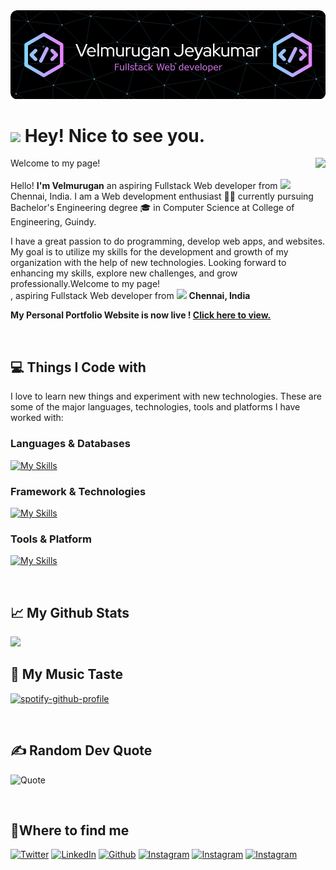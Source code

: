<img src="./github-header-image.png" />

<h1><img src="https://emojis.slackmojis.com/emojis/images/1531849430/4246/blob-sunglasses.gif?1531849430" width="30"/> Hey! Nice to see you.</h1>

<img align="right" src="https://gpvc.arturio.dev/Velogan-Boy">

<p>Welcome to my page!</br></br> Hello! <b>I'm Velmurugan</b> an aspiring Fullstack Web developer from  <img src="https://cdn-icons-png.flaticon.com/512/197/197419.png" width="13"/> Chennai, India. I am a Web development enthusiast 🧑‍💻 currently pursuing Bachelor's Engineering degree 🎓 in Computer Science at College of Engineering, Guindy.

I have a great passion to do programming, develop web apps, and websites. My goal is to utilize my skills for the development and growth of my organization with the help of new technologies. Looking forward to enhancing my skills, explore new challenges, and grow professionally.Welcome to my page! </br>, aspiring Fullstack Web developer from <img src="https://cdn-icons-png.flaticon.com/512/197/197419.png" width="13"/> <b>Chennai, India</b>

</p>

<b> My Personal Portfolio Website is now live ! <a href="https://velan.me">Click here to view. </a> </b>

<br>

<!-- <img align="center" src="https://github-readme-stats.vercel.app/api?username=Velogan-Boy&include_all_commits=true&count_private=true&show_icons=true&line_height=20&title_color=7A7ADB&icon_color=2234AE&text_color=D3D3D3&bg_color=0,000000,130F40" alt="Velogan's Github Stats"> -->

<!-- <a href="https://app.daily.dev/velogan_boy"><img src="https://api.daily.dev/devcards/a1ddaf26c6ce44daa0c1a465560dc3b1.png?r=mbq" width="250" alt="Velmurugan Jeyakumar's Dev Card"/></a> -->

<h2>💻 Things I Code with </h2>

I love to learn new things and experiment with new technologies.
These are some of the major languages, technologies, tools and platforms I have worked with:

<h3>Languages & Databases</h3>
 
 [![My Skills](https://skillicons.dev/icons?i=js,html,css,java,mysql,cpp,c,mongo,php&perline=10)](https://skillicons.dev)
 
 <h3>Framework & Technologies </h3>
  
  [![My Skills](https://skillicons.dev/icons?i=react,nodejs,express,bootstrap,sass,tailwind,styledcomponents,materialui,regex,aws,gcp,azure,vercel,netlify,heroku,webpack,nginx,docker,kubernetes&perline=10)](https://skillicons.dev)
  
  <h3> Tools & Platform </h3>
  
   [![My Skills](https://skillicons.dev/icons?i=vscode,idea,atom,vim,md,powershell,bash,linux,git,github,gitlab,discord,figma,ps&perline=10)](https://skillicons.dev)
  
  
  
 
  
  
 
 
 
 <br>

<h2>📈 My Github Stats</h2>

<img src="https://github-readme-stats.vercel.app/api/top-langs/?username=Velogan-Boy&title_color=7A7ADB&icon_color=2234AE&text_color=D3D3D3&bg_color=0,000000,130F40"/>


<br>
<!-- <h3> Pinned Repositories </h3>
<p>
<img src="https://github-readme-stats.vercel.app/api/pin/?username=Velogan-Boy&repo=fitify-fitness-tracker&title_color=7A7ADB&icon_color=2234AE&text_color=D3D3D3&bg_color=0,000000,130F40"/>
<img src="https://github-readme-stats.vercel.app/api/pin/?username=Velogan-Boy&repo=swiggy_clone&title_color=7A7ADB&icon_color=2234AE&text_color=D3D3D3&bg_color=0,000000,130F40"/>
  </p> -->
<!--   <p>

  <img src="https://github-readme-stats.vercel.app/api/pin/?username=Velogan-Boy&repo=mediaverse&title_color=7A7ADB&icon_color=2234AE&text_color=D3D3D3&bg_color=0,000000,130F40"/>
  </p> -->

<h2> 🎵 My Music Taste </h2>

[![spotify-github-profile](https://spotify-github-profile.vercel.app/api/view?uid=31voui7vyq7qzu6lv27zmseocavi&cover_image=true&theme=default&bar_color=53b14f&bar_color_cover=false)](https://spotify-github-profile.vercel.app/api/view?uid=31voui7vyq7qzu6lv27zmseocavi&redirect=true)

<br>

<h2>✍️ Random Dev Quote </h2>

![Quote](https://github-readme-quotes.herokuapp.com/quote?theme=midnight-purple&animation=default&layout=default&font=default)

<br>

<h2>🖖Where to find me</h2>
<p>
  
  <a href="https://twitter.com/velogan_boy" target="_blank"><img alt="Twitter" src="https://img.shields.io/badge/twitter-%231DA1F2.svg?&style=for-the-badge&logo=twitter&logoColor=white" /></a>
  <a href="https://www.linkedin.com/in/velmurugan-jeyakumar/" target="_blank"><img alt="LinkedIn" src="https://img.shields.io/badge/linkedin-%230077B5.svg?&style=for-the-badge&logo=linkedin&logoColor=white" /></a> 
     <a href="https://github.com/Velogan-Boy" target="_blank"><img alt="Github" src="https://img.shields.io/badge/GitHub-%2312100E.svg?&style=for-the-badge&logo=Github&logoColor=white" /></a> 
   <a href="https://www.instagram.com/velogan_boy/" target="_blank"><img alt="Instagram" src="https://img.shields.io/badge/instagram-E4405F.svg?&style=for-the-badge&logo=instagram&logoColor=white" /></a> 
     <a href="https://www.facebook.com/velogan.boy" target="_blank"><img alt="Instagram" src="https://img.shields.io/badge/Snapchat-FFFC00?style=for-the-badge&logo=snapchat&logoColor=white" /></a> 
     <a href="https://www.facebook.com/velogan.boy" target="_blank"><img alt="Instagram" src="https://img.shields.io/badge/facebook-4267B2.svg?&style=for-the-badge&logo=instagram&logoColor=white" /></a>

</p>
